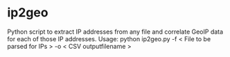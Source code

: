 # ip2geo
Python script to extract IP addresses from any file and correlate GeoIP data for each of those IP addresses.
Usage:  python ip2geo.py -f < File to be parsed for IPs > -o < CSV outputfilename >

